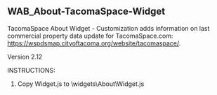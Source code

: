 ## WAB_About-TacomaSpace-Widget
TacomaSpace About Widget - Customization adds information on last commercial property data update for TacomaSpace.com: https://wspdsmap.cityoftacoma.org/website/tacomaspace/.

Version 2.12

INSTRUCTIONS:
1. Copy Widget.js to \widgets\About\Widget.js
